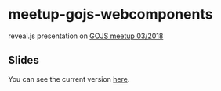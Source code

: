 # meetup-gojs-webcomponents
reveal.js presentation on [GOJS meetup 03/2018](https://github.com/frontendgoias/meetup-gojs/issues/3)

## Slides
You can see the current version [here](https://bleidi.github.io/meetup-gojs-webcomponents/).
